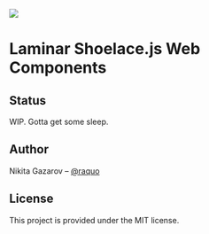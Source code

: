 ![](https://laminar.dev/img/brand/laminar-logo-100px-rounded.png)

# Laminar Shoelace.js Web Components

## Status

WIP. Gotta get some sleep.


## Author

Nikita Gazarov – [@raquo](https://twitter.com/raquo)


## License

This project is provided under the MIT license.
